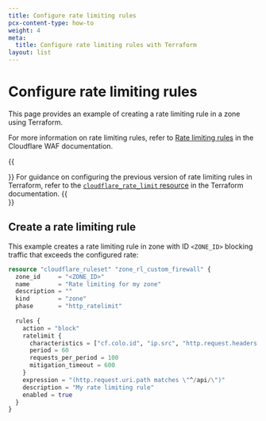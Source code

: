 ```yaml
---
title: Configure rate limiting rules
pcx-content-type: how-to
weight: 4
meta:
  title: Configure rate limiting rules with Terraform
layout: list
---
```


# Configure rate limiting rules

This page provides an example of creating a rate limiting rule in a zone using Terraform.

For more information on rate limiting rules, refer to [Rate limiting rules](/waf/rate-limiting-rules/) in the Cloudflare WAF documentation.

{{<Aside type="note">}}
For guidance on configuring the previous version of rate limiting rules in Terraform, refer to the [`cloudflare_rate_limit` resource](https://registry.terraform.io/providers/cloudflare/cloudflare/latest/docs/resources/rate_limit) in the Terraform documentation.
{{</Aside>}}

## Create a rate limiting rule

This example creates a rate limiting rule in zone with ID `<ZONE_ID>` blocking traffic that exceeds the configured rate:

```tf
resource "cloudflare_ruleset" "zone_rl_custom_firewall" {
  zone_id     = "<ZONE_ID>"
  name        = "Rate limiting for my zone"
  description = ""
  kind        = "zone"
  phase       = "http_ratelimit"
 
  rules {
    action = "block"
    ratelimit {
      characteristics = ["cf.colo.id", "ip.src", "http.request.headers[\"x-api-key\"]"]
      period = 60
      requests_per_period = 100
      mitigation_timeout = 600
    }
    expression = "(http.request.uri.path matches \"^/api/\")"
    description = "My rate limiting rule"
    enabled = true
  }
}
```